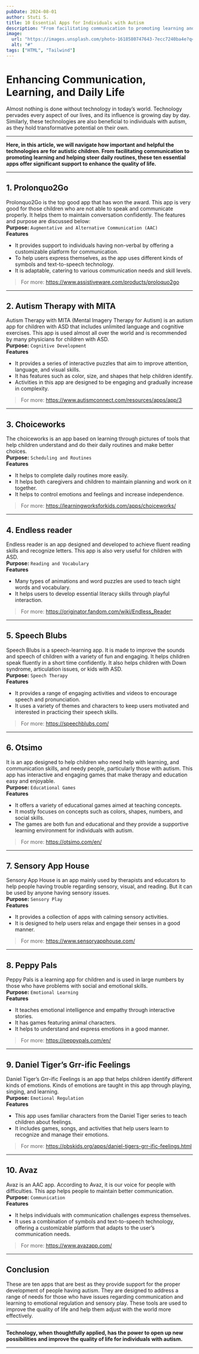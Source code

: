 ```yaml
---
pubDate: 2024-08-01
author: Stuti S.
title: 10 Essential Apps for Individuals with Autism
description: "From facilitating communication to promoting learning and helping steer daily routines, these ten essential apps offer significant support to enhance the quality of life"
image:
  url: "https://images.unsplash.com/photo-1618580747643-7ecc7240ba4e?q=80&w=2787&auto=format&fit=crop&ixlib=rb-4.0.3&ixid=M3wxMjA3fDB8MHxwaG90by1wYWdlfHx8fGVufDB8fHx8fA%3D%3D"
  alt: "#"
tags: ["HTML", "Tailwind"]
---
```



# Enhancing Communication, Learning, and Daily Life

Almost nothing is done without technology in today’s world. Technology pervades every aspect of our lives, and its influence is growing day by day. 
<br>
Similarly, these technologies are also beneficial to individuals with autism, as they hold transformative potential on their own. 
***

**Here, in this article, we will navigate how important and helpful the technologies are for autistic children. From facilitating communication to promoting learning and helping steer daily routines, these ten essential apps offer significant support to enhance the quality of life.**
*** 
 
## 1. Prolonquo2Go 
Prolonquo2Go is the top good app that has won the award. This app is very good for those children who are not able to speak and communicate properly. It helps them to maintain conversation confidently.  The features and purpose are discussed below:
<br>
**Purpose:** `Augmentative and Alternative Communication (AAC)`
<br>
**Features**
- It provides support to individuals having non-verbal by offering a customizable platform for communication.
- To help users express themselves, as the app uses different kinds of symbols and text-to-speech technology.
- It is adaptable, catering to various communication needs and skill levels.
> For more: https://www.assistiveware.com/products/proloquo2go 
*** 

## 2. Autism Therapy with MITA
Autism Therapy with MITA (Mental Imagery Therapy for Autism) is an autism app for children with ASD that includes unlimited language and cognitive exercises. This app is used almost all over the world and is recommended by many physicians for children with ASD.
<br>
**Purpose:** `Cognitive Development`
<br>
**Features**
- It provides a series of interactive puzzles that aim to improve attention, language, and visual skills.
- It has features such as color, size, and shapes that help children identify.
- Activities in this app are designed to be engaging and gradually increase in complexity.
> For more: https://www.autismconnect.com/resources/apps/app/3
***

## 3. Choiceworks
The choiceworks is an app based on learning through pictures of tools that help children understand and do their daily routines and make better choices.
<br>
**Purpose:** `Scheduling and Routines`
<br>
**Features** 
- It helps to complete daily routines more easily.
- It helps both caregivers and children to maintain planning and work on it together.
- It helps to control emotions and feelings and increase independence.
> For more: https://learningworksforkids.com/apps/choiceworks/
***

## 4. Endless reader 
Endless reader is an app designed and developed to achieve fluent reading skills and recognize letters. This app is also very useful for children with ASD. 
<br>
**Purpose:** `Reading and Vocabulary`
<br>
**Features**
- Many types of animations and word puzzles are used to teach sight words and vocabulary.
- It helps users to develop essential literacy skills through playful interaction.
> For more: https://originator.fandom.com/wiki/Endless_Reader
***

## 5. Speech Blubs 
Speech Blubs is a speech-learning app. It is made to improve the sounds and speech of children with a variety of fun and engaging. It helps children speak fluently in a short time confidently. It also helps children with Down syndrome, articulation issues, or kids with ASD.
<br>
**Purpose:** `Speech Therapy` 
<br>
**Features**
- It provides a range of engaging activities and videos to encourage speech and pronunciation.
- It uses a variety of themes and characters to keep users motivated and interested in practicing their speech skills.
> For more: https://speechblubs.com/
***

## 6. Otsimo 
It is an app designed to help children who need help with learning, and communication skills, and needy people, particularly those with autism. This app has interactive and engaging games that make therapy and education easy and enjoyable.
<br>
**Purpose:** `Educational Games`
<br>
**Features**
- It offers a variety of educational games aimed at teaching concepts.
- It mostly focuses on concepts such as colors, shapes, numbers, and social skills.
- The games are both fun and educational and they provide a supportive learning environment for individuals with autism.
> For more: https://otsimo.com/en/
***

## 7. Sensory App House  
Sensory App House is an app mainly used by therapists and educators to help people having trouble regarding sensory, visual, and reading. But it can be used by anyone having sensory issues.
<br>
**Purpose:** `Sensory Play`
<br>
**Features**
- It provides a collection of apps with calming sensory activities.
- It is designed to help users relax and engage their senses in a good manner.
> For more: https://www.sensoryapphouse.com/
***

## 8. Peppy Pals 
Peppy Pals is a learning app for children and is used in large numbers by those who have problems with social and emotional skills.
<br>
**Purpose:** `Emotional Learning`
<br>
**Features**
- It teaches emotional intelligence and empathy through interactive stories.
- It has games featuring animal characters.
- It helps to understand and express emotions in a good manner.
> For more: https://peppypals.com/en/
***

## 9. Daniel Tiger’s Grr-ific Feelings 
Daniel Tiger’s Grr-ific Feelings is an app that helps children identify different kinds of emotions. Kinds of emotions are taught in this app through playing, singing, and learning.
<br>
**Purpose:** `Emotional Regulation`
<br>
**Features**
- This app uses familiar characters from the Daniel Tiger series to teach children about feelings.
- It includes games, songs, and activities that help users learn to recognize and manage their emotions.
> For more: https://pbskids.org/apps/daniel-tigers-grr-ific-feelings.html
***

## 10. Avaz 
Avaz is an AAC app. According to Avaz, it is our voice for people with difficulties. This app helps people to maintain better communication.
<br>
**Purpose:** `Communication`
<br>
**Features**
- It helps individuals with communication challenges express themselves. 
- It uses a combination of symbols and text-to-speech technology, offering a customizable platform that adapts to the user’s communication needs.
> For more: https://www.avazapp.com/

***

## Conclusion  
These are ten apps that are best as they provide support for the proper development of people having autism. They are designed to address a range of needs for those who have issues regarding communication and learning to emotional regulation and sensory play. These tools are used to improve the quality of life and help them adjust with the world more effectively.

***
**Technology, when thoughtfully applied, has the power to open up new possibilities and improve the quality of life for individuals with autism.**
***
